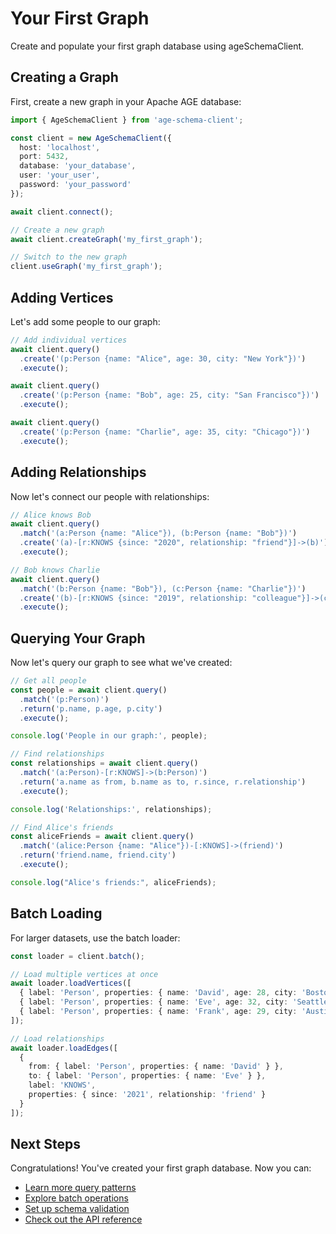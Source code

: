 # Your First Graph

Create and populate your first graph database using ageSchemaClient.

## Creating a Graph

First, create a new graph in your Apache AGE database:

```typescript
import { AgeSchemaClient } from 'age-schema-client';

const client = new AgeSchemaClient({
  host: 'localhost',
  port: 5432,
  database: 'your_database',
  user: 'your_user',
  password: 'your_password'
});

await client.connect();

// Create a new graph
await client.createGraph('my_first_graph');

// Switch to the new graph
client.useGraph('my_first_graph');
```

## Adding Vertices

Let's add some people to our graph:

```typescript
// Add individual vertices
await client.query()
  .create('(p:Person {name: "Alice", age: 30, city: "New York"})')
  .execute();

await client.query()
  .create('(p:Person {name: "Bob", age: 25, city: "San Francisco"})')
  .execute();

await client.query()
  .create('(p:Person {name: "Charlie", age: 35, city: "Chicago"})')
  .execute();
```

## Adding Relationships

Now let's connect our people with relationships:

```typescript
// Alice knows Bob
await client.query()
  .match('(a:Person {name: "Alice"}), (b:Person {name: "Bob"})')
  .create('(a)-[r:KNOWS {since: "2020", relationship: "friend"}]->(b)')
  .execute();

// Bob knows Charlie
await client.query()
  .match('(b:Person {name: "Bob"}), (c:Person {name: "Charlie"})')
  .create('(b)-[r:KNOWS {since: "2019", relationship: "colleague"}]->(c)')
  .execute();
```

## Querying Your Graph

Now let's query our graph to see what we've created:

```typescript
// Get all people
const people = await client.query()
  .match('(p:Person)')
  .return('p.name, p.age, p.city')
  .execute();

console.log('People in our graph:', people);

// Find relationships
const relationships = await client.query()
  .match('(a:Person)-[r:KNOWS]->(b:Person)')
  .return('a.name as from, b.name as to, r.since, r.relationship')
  .execute();

console.log('Relationships:', relationships);

// Find Alice's friends
const aliceFriends = await client.query()
  .match('(alice:Person {name: "Alice"})-[:KNOWS]->(friend)')
  .return('friend.name, friend.city')
  .execute();

console.log("Alice's friends:", aliceFriends);
```

## Batch Loading

For larger datasets, use the batch loader:

```typescript
const loader = client.batch();

// Load multiple vertices at once
await loader.loadVertices([
  { label: 'Person', properties: { name: 'David', age: 28, city: 'Boston' } },
  { label: 'Person', properties: { name: 'Eve', age: 32, city: 'Seattle' } },
  { label: 'Person', properties: { name: 'Frank', age: 29, city: 'Austin' } }
]);

// Load relationships
await loader.loadEdges([
  {
    from: { label: 'Person', properties: { name: 'David' } },
    to: { label: 'Person', properties: { name: 'Eve' } },
    label: 'KNOWS',
    properties: { since: '2021', relationship: 'friend' }
  }
]);
```

## Next Steps

Congratulations! You've created your first graph database. Now you can:

- [Learn more query patterns](../how-to-guides/basic-queries)
- [Explore batch operations](../how-to-guides/batch-operations)
- [Set up schema validation](../how-to-guides/schema-validation)
- [Check out the API reference](../api-reference/client)
